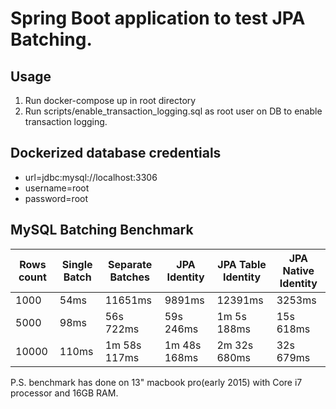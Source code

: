 # Spring Boot application to test  JPA Batching.

## Usage
1. Run docker-compose up in root directory
2. Run scripts/enable_transaction_logging.sql as root user on DB to enable transaction logging.

## Dockerized database credentials

- url=jdbc:mysql://localhost:3306 
- username=root
- password=root



## MySQL Batching Benchmark

| Rows count  | Single Batch | Separate Batches | JPA Identity| JPA Table Identity| JPA Native Identity|
| ------------- | ------------ | ------------- | ------------- | ------------- | ------------- |
| 1000  | 54ms  | 11651ms  | 9891ms | 12391ms | 3253ms
| 5000  | 98ms  | 56s 722ms  | 59s 246ms | 1m 5s 188ms | 15s 618ms
| 10000  | 110ms  | 1m 58s 117ms  | 1m 48s 168ms | 2m 32s 680ms | 32s 679ms

P.S. benchmark has done on 13" macbook pro(early 2015) with Core i7 processor and 16GB RAM.